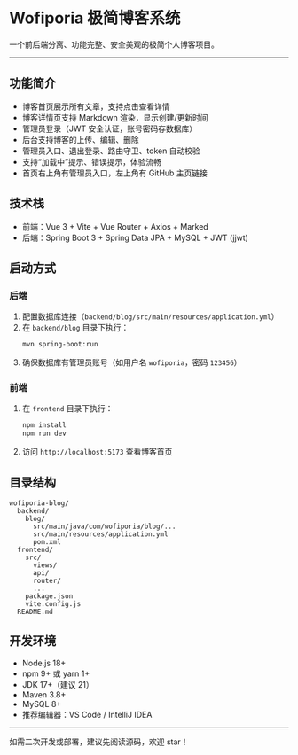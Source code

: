 # Wofiporia 极简博客系统

一个前后端分离、功能完整、安全美观的极简个人博客项目。

---

## 功能简介
- 博客首页展示所有文章，支持点击查看详情
- 博客详情页支持 Markdown 渲染，显示创建/更新时间
- 管理员登录（JWT 安全认证，账号密码存数据库）
- 后台支持博客的上传、编辑、删除
- 管理员入口、退出登录、路由守卫、token 自动校验
- 支持“加载中”提示、错误提示，体验流畅
- 首页右上角有管理员入口，左上角有 GitHub 主页链接

## 技术栈
- 前端：Vue 3 + Vite + Vue Router + Axios + Marked
- 后端：Spring Boot 3 + Spring Data JPA + MySQL + JWT (jjwt)

## 启动方式

### 后端
1. 配置数据库连接（`backend/blog/src/main/resources/application.yml`）
2. 在 `backend/blog` 目录下执行：
   ```bash
   mvn spring-boot:run
   ```
3. 确保数据库有管理员账号（如用户名 `wofiporia`，密码 `123456`）

### 前端
1. 在 `frontend` 目录下执行：
   ```bash
   npm install
   npm run dev
   ```
2. 访问 `http://localhost:5173` 查看博客首页

## 目录结构
```
wofiporia-blog/
  backend/
    blog/
      src/main/java/com/wofiporia/blog/...
      src/main/resources/application.yml
      pom.xml
  frontend/
    src/
      views/
      api/
      router/
      ...
    package.json
    vite.config.js
  README.md
```

## 开发环境
- Node.js 18+
- npm 9+ 或 yarn 1+
- JDK 17+（建议 21）
- Maven 3.8+
- MySQL 8+
- 推荐编辑器：VS Code / IntelliJ IDEA

---

如需二次开发或部署，建议先阅读源码，欢迎 star！
